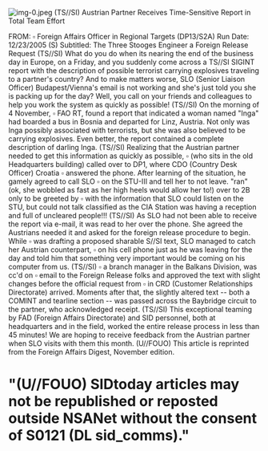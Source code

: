 ![img-0.jpeg](img-0.jpeg)
(TS//SI) Austrian Partner Receives Time-Sensitive Report in Total Team Effort

FROM: $\square$
Foreign Affairs Officer in Regional Targets (DP13/S2A)
Run Date: 12/23/2005
(S) Subtitled: The Three Stooges Engineer a Foreign Release Request
(TS//SI) What do you do when its nearing the end of the business day in Europe, on a Friday, and you suddenly come across a TS//SI SIGINT report with the description of possible terrorist carrying explosives traveling to a partner's country? And to make matters worse, SLO (Senior Liaison Officer) Budapest/Vienna's email is not working and she's just told you she is packing up for the day? Well, you call on your friends and colleagues to help you work the system as quickly as possible!
(TS//SI) On the morning of 4 November, $\square$ FAO RT, found a report that indicated a woman named "Inga" had boarded a bus in Bosnia and departed for Linz, Austria. Not only was Inga possibly associated with terrorists, but she was also believed to be carrying explosives. Even better, the report contained a complete description of darling Inga.
(TS//SI) Realizing that the Austrian partner needed to get this information as quickly as possible, $\square$ (who sits in the old Headquarters building) called over to DP1, where CDO (Country Desk Officer) Croatia $\square$ answered the phone. After learning of the situation, he gamely agreed to call SLO $\square$ on the STU-III and tell her to not leave. "ran" (ok, she wobbled as fast as her high heels would allow her to!) over to 2B only to be greeted by $\square$ with the information that SLO could listen on the STU, but could not talk classified as the CIA Station was having a reception and full of uncleared people!!!
(TS//SI) As SLO had not been able to receive the report via e-mail, it was read to her over the phone. She agreed the Austrians needed it and asked for the foreign release procedure to begin. While $\square$ was drafting a proposed sharable S//SI text, SLO managed to catch her Austrian counterpart, $\square$ on his cell phone just as he was leaving for the day and told him that something very important would be coming on his computer from us.
(TS//SI) $\square$ a branch manager in the Balkans Division, was cc'd on $\square$ email to the Foreign Release folks and approved the text with slight changes before the official request from $\square$ in CRD (Customer Relationships Directorate) arrived. Moments after that, the slightly altered text -- both a COMINT and tearline section -- was passed across the Baybridge circuit to the partner, who acknowledged receipt.
(TS//SI) This exceptional teaming by FAD (Foreign Affairs Directorate) and SID personnel, both at headquarters and in the field, worked the entire release process in less than 45 minutes! We are hoping to receive feedback from the Austrian partner when SLO visits with them this month.
(U//FOUO) This article is reprinted from the Foreign Affairs Digest, November edition.

# "(U//FOUO) SIDtoday articles may not be republished or reposted outside NSANet without the consent of S0121 (DL sid_comms)."
